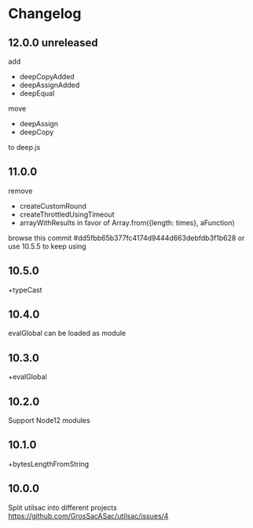 # Changelog

## 12.0.0 unreleased

add
 * deepCopyAdded
 * deepAssignAdded
 * deepEqual

move
 * deepAssign
 * deepCopy

to deep.js

## 11.0.0

remove

 * createCustomRound
 * createThrottledUsingTimeout
 * arrayWithResults in favor of Array.from({length: times}, aFunction)

browse this commit #dd5fbb65b377fc4174d9444d663debfdb3f1b628
or use 10.5.5 to keep using

## 10.5.0

+typeCast

## 10.4.0

evalGlobal can be loaded as module

## 10.3.0

+evalGlobal

## 10.2.0

Support Node12 modules

## 10.1.0

+bytesLengthFromString

## 10.0.0

Split utilsac into different projects https://github.com/GrosSacASac/utilsac/issues/4
